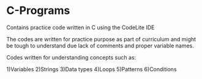 # C-Programs
Contains practice code written in C using the CodeLite IDE

The codes are written for practice purpose as part of curriculum and might be tough to understand due 
lack of comments and proper variable names.

Codes written for understanding concepts such as:

1)Variables
2)Strings
3)Data types
4)Loops
5)Patterns
6)Conditions
